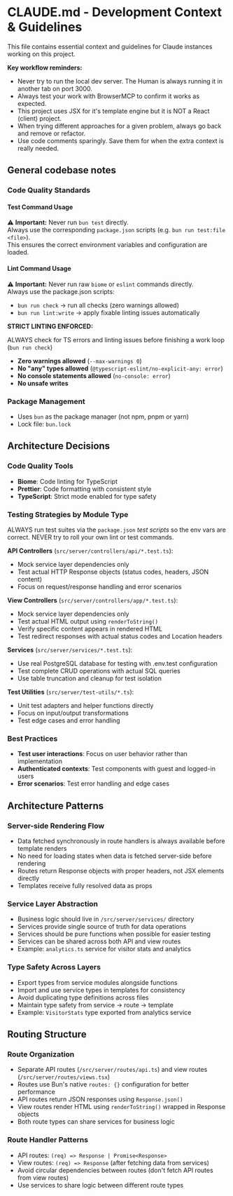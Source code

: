 # CLAUDE.md - Development Context & Guidelines

This file contains essential context and guidelines for Claude instances working on this project.

**Key workflow reminders:**

- Never try to run the local dev server. The Human is always running it in another tab on port 3000.
- Always test your work with BrowserMCP to confirm it works as expected.
- This project uses JSX for it's template engine but it is NOT a React (client) project.
- When trying different approaches for a given problem, always go back and remove or refactor.
- Use code comments sparingly. Save them for when the extra context is really needed.

## General codebase notes

### Code Quality Standards

#### Test Command Usage

⚠️ **Important:** Never run `bun test` directly.  
Always use the corresponding `package.json` scripts (e.g. `bun run test:file <file>`).  
This ensures the correct environment variables and configuration are loaded.

#### Lint Command Usage

⚠️ **Important:** Never run raw `biome` or `eslint` commands directly.  
Always use the package.json scripts:  
- `bun run check` → run all checks (zero warnings allowed)  
- `bun run lint:write` → apply fixable linting issues automatically

**STRICT LINTING ENFORCED:**

ALWAYS check for TS errors and linting issues before finishing a work loop (`bun run check`)

- **Zero warnings allowed** (`--max-warnings 0`)
- **No "any" types allowed** (`@typescript-eslint/no-explicit-any: error`)
- **No console statements allowed** (`no-console: error`)
- **No unsafe writes**

### Package Management

- Uses `bun` as the package manager (not npm, pnpm or yarn)
- Lock file: `bun.lock`

## Architecture Decisions

### Code Quality Tools

- **Biome**: Code linting for TypeScript
- **Prettier**: Code formatting with consistent style
- **TypeScript**: Strict mode enabled for type safety

### Testing Strategies by Module Type

ALWAYS run test suites via the `package.json` *test scripts* so the env vars are correct.
NEVER try to roll your own lint or test commands.

**API Controllers** (`src/server/controllers/api/*.test.ts`):
- Mock service layer dependencies only
- Test actual HTTP Response objects (status codes, headers, JSON content)
- Focus on request/response handling and error scenarios

**View Controllers** (`src/server/controllers/app/*.test.ts`):
- Mock service layer dependencies only  
- Test actual HTML output using `renderToString()`
- Verify specific content appears in rendered HTML
- Test redirect responses with actual status codes and Location headers

**Services** (`src/server/services/*.test.ts`):
- Use real PostgreSQL database for testing with .env.test configuration
- Test complete CRUD operations with actual SQL queries
- Use table truncation and cleanup for test isolation

**Test Utilities** (`src/server/test-utils/*.ts`):
- Unit test adapters and helper functions directly
- Focus on input/output transformations
- Test edge cases and error handling

### Best Practices

- **Test user interactions**: Focus on user behavior rather than implementation
- **Authenticated contexts**: Test components with guest and logged-in users
- **Error scenarios**: Test error handling and edge cases

## Architecture Patterns

### Server-side Rendering Flow

- Data fetched synchronously in route handlers is always available before template renders
- No need for loading states when data is fetched server-side before rendering
- Routes return Response objects with proper headers, not JSX elements directly
- Templates receive fully resolved data as props

### Service Layer Abstraction

- Business logic should live in `/src/server/services/` directory
- Services provide single source of truth for data operations
- Services should be pure functions when possible for easier testing
- Services can be shared across both API and view routes
- Example: `analytics.ts` service for visitor stats and analytics

### Type Safety Across Layers

- Export types from service modules alongside functions
- Import and use service types in templates for consistency
- Avoid duplicating type definitions across files
- Maintain type safety from service → route → template
- Example: `VisitorStats` type exported from analytics service

## Routing Structure

### Route Organization

- Separate API routes (`/src/server/routes/api.ts`) and view routes (`/src/server/routes/views.tsx`)
- Routes use Bun's native `routes: {}` configuration for better performance
- API routes return JSON responses using `Response.json()`
- View routes render HTML using `renderToString()` wrapped in Response objects
- Both route types can share services for business logic

### Route Handler Patterns

- API routes: `(req) => Response | Promise<Response>`
- View routes: `(req) => Response` (after fetching data from services)
- Avoid circular dependencies between routes (don't fetch API routes from view routes)
- Use services to share logic between different route types
